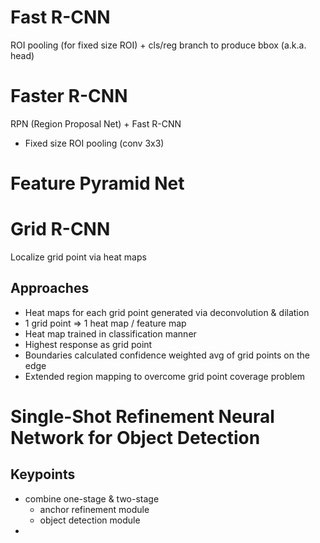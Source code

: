 # Fast R-CNN
ROI pooling (for fixed size ROI) + cls/reg branch to produce bbox (a.k.a. head)

# Faster R-CNN
RPN (Region Proposal Net) + Fast R-CNN
- Fixed size ROI pooling (conv 3x3)

# Feature Pyramid Net

# Grid R-CNN
Localize grid point via heat maps

## Approaches
* Heat maps for each grid point generated via deconvolution & dilation
* 1 grid point => 1 heat map / feature map
* Heat map trained in classification manner
* Highest response as grid point
* Boundaries calculated confidence weighted avg of grid points on the edge
* Extended region mapping to overcome grid point coverage problem

# Single-Shot Refinement Neural Network for Object Detection
## Keypoints
* combine one-stage & two-stage
  * anchor refinement module
  * object detection module
* 
